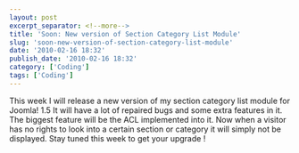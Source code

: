 ```yaml
---
layout: post
excerpt_separator: <!--more-->
title: 'Soon: New version of Section Category List Module'
slug: 'soon-new-version-of-section-category-list-module'
date: '2010-02-16 18:32'
publish_date: '2010-02-16 18:32'
category: ['Coding']
tags: ['Coding']
---
```

This week I will release a new version of my section category list module for
Joomla! 1.5 It will have a lot of repaired bugs and some extra features in it.
The biggest feature will be the ACL implemented into it. Now when a visitor
has no rights to look into a certain section or category it will simply not be
displayed. Stay tuned this week to get your upgrade !

